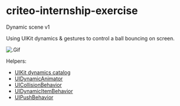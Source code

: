 criteo-internship-exercise
==========================

Dynamic scene v1

Using UIKit dynamics & gestures to control a ball bouncing on screen.

![.Gif](http://i.imgur.com/VbjFNoL.gif)

Helpers: 
* [UIKit dynamics catalog](https://developer.apple.com/library/ios/samplecode/DynamicsCatalog/Introduction/Intro.html)
* [UIDynamicAnimator](https://developer.apple.com/library/ios/documentation/UIKit/Reference/UIDynamicAnimator_Class/Reference/Reference.html)
* [UICollisionBehavior](https://developer.apple.com/library/ios/documentation/UIKit/Reference/UICollisionBehavior_Class/Reference/Reference.html)
* [UIDynamicItemBehavior](https://developer.apple.com/library/ios/documentation/UIKit/Reference/UIDynamicItemBehavior_Class/Reference/Reference.html)
* [UIPushBehavior](https://developer.apple.com/library/ios/documentation/UIKit/Reference/UIPushBehavior_Class/Reference/Reference.html)
